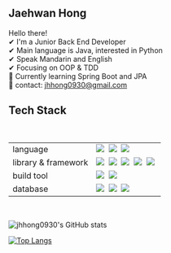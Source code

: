 ## Jaehwan Hong
Hello there! <br>
✔ I'm a Junior Back End Developer <br>
✔ Main language is Java, interested in Python <br>
✔ Speak Mandarin and English <br>
✔ Focusing on OOP & TDD <br>
🎯 Currently learning Spring Boot and JPA <br>
📩 contact: jhhong0930@gmail.com


## Tech Stack

<br>

<table>
  
  <tr>
    <td>
      language
    </td>
    <td>
      <img src="https://img.shields.io/badge/Java-007396?style=flat-square&logo=Java&logoColor=white"/></a>&nbsp;
      <img src="https://img.shields.io/badge/JavaScript-F7dF1E?style=flat-square&logo=JavaScript&logoColor=white"/></a>&nbsp;
      <img src="https://img.shields.io/badge/Python-3766AB?style=flat-square&logo=Python&logoColor=white"/></a>&nbsp;
    </td>
  </tr>
  
  <tr>
    <td>
      library & framework
    </td>
    <td>
      <img src="https://img.shields.io/badge/jQuery-0769AD?style=flat-square&logo=jQuery&logoColor=white"/></a>&nbsp;
      <img src="https://img.shields.io/badge/Spring-6DB33F?style=flat-square&logo=Spring&logoColor=white"/></a>&nbsp;
      <img src="https://img.shields.io/badge/Spring Boot-6DB33F?style=flat-square&logo=Spring Boot&logoColor=white"/></a>&nbsp;
      <img src="https://img.shields.io/badge/Hibernate-59666C?style=flat-square&logo=Hibernate&logoColor=white"/></a>&nbsp;
      <img src="https://img.shields.io/badge/Flask-000000?style=flat-square&logo=Flask&logoColor=white"/></a>&nbsp;
    </td>
  </tr>
  
  <tr>
    <td>
      build tool
    </td>
    <td>
      <img src="https://img.shields.io/badge/Gradle-02303A?style=flat-square&logo=Gradle&logoColor=white"/></a>&nbsp;
      <img src="https://img.shields.io/badge/Maven-C71A36?style=flat-square&logo=Apache Maven&logoColor=white"/></a>&nbsp;
    </td>
  </tr>
  
   <tr>
    <td>
      database
    </td>
    <td>
      <img src="https://img.shields.io/badge/Oracle-F80000?style=flat-square&logo=Oracle&logoColor=white"/></a>&nbsp;
      <img src="https://img.shields.io/badge/MySql-4479A1?style=flat-square&logo=MySql&logoColor=white"/></a>&nbsp;
      <img src="https://img.shields.io/badge/MongoDB-47A248?style=flat-square&logo=MongoDB&logoColor=white"/></a>&nbsp;
    </td>
  </tr>

</table>

<br>









![jhhong0930's GitHub stats](https://github-readme-stats.vercel.app/api?username=jhhong0930&show_icons=true&theme=radical)

[![Top Langs](https://github-readme-stats.vercel.app/api/top-langs/?username=jhhong0930&layout=compact&theme=radical)](https://github.com/jhhong0930/github-readme-stats)

<!--
**jhhong0930/jhhong0930** is a ✨ _special_ ✨ repository because its `README.md` (this file) appears on your GitHub profile.

Here are some ideas to get you started:

- 🔭 I’m currently working on ...
- 🌱 I’m currently learning ...
- 👯 I’m looking to collaborate on ...
- 🤔 I’m looking for help with ...
- 💬 Ask me about ...
- 📫 How to reach me: ...
- 😄 Pronouns: ...
- ⚡ Fun fact: ...
-->
